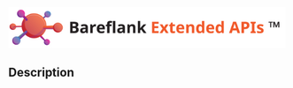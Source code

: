 <img src="https://github.com/Bareflank/extended_apis/raw/master/doc/images/bareflank_extended_apis_logo.jpg" width="501">

## Description
